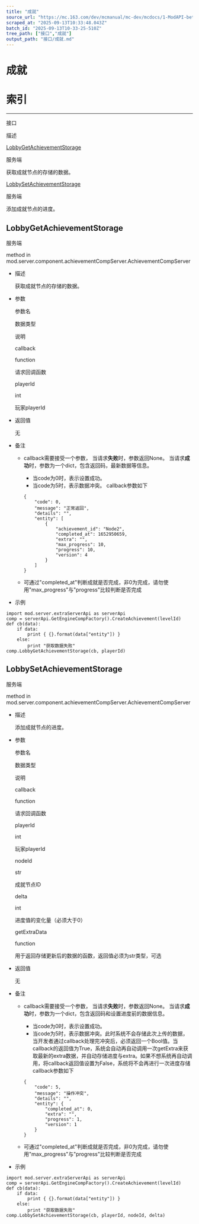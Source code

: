 ```yaml
---
title: "成就"
source_url: "https://mc.163.com/dev/mcmanual/mc-dev/mcdocs/1-ModAPI-beta/%E6%8E%A5%E5%8F%A3/%E6%88%90%E5%B0%B1.html?catalog=1"
scraped_at: "2025-09-13T10:33:48.043Z"
batch_id: "2025-09-13T10-33-25-510Z"
tree_path: ["接口","成就"]
output_path: "接口/成就.md"
---
```


#  成就

#  索引

* * *

接口

描述

[LobbyGetAchievementStorage](https://mc.163.com/dev/mcmanual/mc-dev/mcdocs/1-ModAPI-beta/接口/成就.html#lobbygetachievementstorage)

服务端

获取成就节点的存储的数据。

[LobbySetAchievementStorage](https://mc.163.com/dev/mcmanual/mc-dev/mcdocs/1-ModAPI-beta/接口/成就.html#lobbysetachievementstorage)

服务端

添加成就节点的进度。

##  LobbyGetAchievementStorage

服务端

method in mod.server.component.achievementCompServer.AchievementCompServer

*   描述
    
    获取成就节点的存储的数据。
    
*   参数
    
    参数名
    
    数据类型
    
    说明
    
    callback
    
    function
    
    请求回调函数
    
    playerId
    
    int
    
    玩家playerId
    
*   返回值
    
    无
    
*   备注
    
    *   callback需要接受一个参数， 当请求**失败**时，参数返回None。 当请求**成功**时，参数为一个dict，包含返回码，最新数据等信息。
        
        *   当code为0时，表示设置成功。
        *   当code为5时，表示数据冲突。 callback参数如下
        
        ```
        {
            "code": 0,
            "message": "正常返回",
            "details": "",
            "entity": [
                {
                    "achievement_id": "Node2",
                    "completed_at": 1652950659,
                    "extra": "",
                    "max_progress": 10,
                    "progress": 10,
                    "version": 4
                }
            ]
        }
        
        ```
        
    *   可通过"completed\_at"判断成就是否完成，非0为完成，请勿使用"max\_progress"与"progress"比较判断是否完成
*   示例
    

```
import mod.server.extraServerApi as serverApi
comp = serverApi.GetEngineCompFactory().CreateAchievement(levelId)
def cb(data):
    if data:
        print { {}.format(data["entity"]) }
    else:
        print "获取数据失败"
comp.LobbyGetAchievementStorage(cb, playerId)

```

##  LobbySetAchievementStorage

服务端

method in mod.server.component.achievementCompServer.AchievementCompServer

*   描述
    
    添加成就节点的进度。
    
*   参数
    
    参数名
    
    数据类型
    
    说明
    
    callback
    
    function
    
    请求回调函数
    
    playerId
    
    int
    
    玩家playerId
    
    nodeId
    
    str
    
    成就节点ID
    
    delta
    
    int
    
    进度值的变化量（必须大于0）
    
    getExtraData
    
    function
    
    用于返回存储更新后的数据的函数，返回值必须为str类型，可选
    
*   返回值
    
    无
    
*   备注
    
    *   callback需要接受一个参数， 当请求**失败**时，参数返回None。 当请求**成功**时，参数为一个dict，包含返回码和设置进度前的数据信息。
        
        *   当code为0时，表示设置成功。
        *   当code为5时，表示数据冲突。此时系统不会存储此次上传的数据，当开发者通过callback处理完冲突后，必须返回一个Bool值。当callback的返回值为True，系统会自动再自动调用一次getExtra来获取最新的extra数据，并自动存储进度与extra。如果不想系统再自动调用，将callback返回值设置为False，系统将不会再进行一次进度存储 callback参数如下
        
        ```
        {
            "code": 5,
            "message": "操作冲突",
            "details": "",
            "entity": {
                "completed_at": 0,
                "extra": "",
                "progress": 1,
                "version": 1
            }
        }
        
        ```
        
    *   可通过"completed\_at"判断成就是否完成，非0为完成，请勿使用"max\_progress"与"progress"比较判断是否完成
*   示例
    

```
import mod.server.extraServerApi as serverApi
comp = serverApi.GetEngineCompFactory().CreateAchievement(levelId)
def cb(data):
    if data:
        print { {}.format(data["entity"]) }
    else:
        print "获取数据失败"
comp.LobbySetAchievementStorage(cb, playerId, nodeId, delta)

```